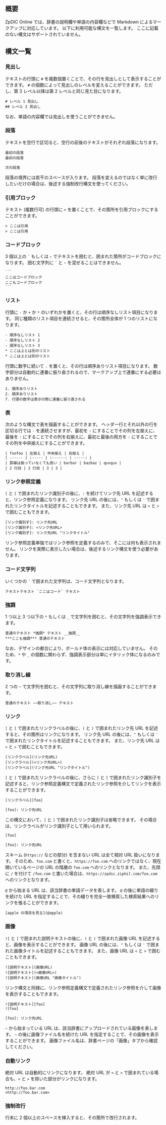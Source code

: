 <!-- title: 利用可能な Markdown 構文 -->


## 概要
ZpDIC Online では、辞書の説明欄や単語の内容欄などで Markdown によるマークアップに対応しています。
以下に利用可能な構文を一覧します。
ここに記載のない構文はサポートされていません。

## 構文一覧
### 見出し
テキストの行頭に `#` を複数個置くことで、その行を見出しとして表示することができます。
`#` の個数によって見出しのレベルを変えることができます。
ただし、第 3 レベル以降は第 2 レベルと同じ見た目になります。
```
# レベル 1 見出し
## レベル 2 見出し
```

なお、単語の内容欄では見出しを使うことができません。

### 段落
テキストを空行で区切ると、空行の前後のテキストがそれぞれ段落になります。
```
最初の段落
最初の段落

次の段落
```

段落の境界には若干のスペースが入ります。
段落を変えるのではなく単に改行したいだけの場合は、後述する強制改行構文を使ってください。

### 引用ブロック
テキスト (複数行可) の行頭に `>` を置くことで、その箇所を引用ブロックにすることができます。
```
> ここは引用
> ここは引用
```

### コードブロック
3 個以上の `` ` `` もしくは `~` でテキストを囲むと、囲まれた箇所がコードブロックになります。
囲む文字列に `` ` `` と `~` を混ぜることはできません。
````
```
ここはコードブロック
ここもコードブロック
```
````

### リスト
行頭に `-` か `+` か `*` のいずれかを置くと、その行は順序なしリスト項目になります。
同じ種類のリスト項目を連続させると、その箇所全体が 1 つのリストになります。
```
- 順序なしリスト 1
- 順序なしリスト 2
- 順序なしリスト 3
* ここは上とは別のリスト
* ここは上とは別のリスト
```

行頭に数字に続いて `.` を置くと、その行は順序ありリスト項目になります。
数字部分は自動的に連番に振り直されるので、マークアップ上で連番にする必要はありません。
```
1. 順序ありリスト
2. 順序ありリスト
7. 行頭の数字は表示の際に連番に振り直される
```

### 表
次のような構文で表を描画することができます。
ヘッダー行とそれ以外の行を区切る行では `-` を連続させますが、最初を `:` にすることでその列を左揃えに、最後を `:` にすることでその列を右揃えに、最初と最後の両方を `:` にすることでその列を中央揃えにすることができます。
```
| foofoo | 左揃え | 中央揃え | 右揃え |
| ------ | :----- | :------: | -----: |
| 罫線は揃っていなくても良い | barbar | bazbaz | quxqux |
| 2 行目 | 2 行目 | 3 | 3 |
```

### リンク参照定義
`[` と `]` で囲まれたリンク識別子の後に、`:` を続けてリンク先 URL を記述すると、リンク参照定義になります。
リンク先 URL の後には、`"` もしくは `'` で囲まれたリンクタイトルを記述することもできます。
また、リンク先 URL は `<` と `>` で囲むこともできます。
```
[リンク識別子]: リンク先URL
[リンク識別子]: <リンク先URL>
[リンク識別子]: リンク先URL "リンクタイトル"
```

リンク参照定義単独ではリンク参照を定義するのみで、そこには何も表示されません。
リンクを実際に表示したい場合は、後述するリンク構文を使う必要があります。

### コード文字列
いくつかの `` ` `` で囲まれた文字列は、コード文字列となります。
```
テキストテキスト `ここはコード` テキスト
```

### 強調
1 つ以上 3 つ以下の `*` もしくは `_` で文字列を囲むと、その文字列を強調表示できます。
```
普通のテキスト *強調* テキスト __強調__
***ここも強調*** 普通のテキスト
```

なお、デザインの都合により、ボールド体の表示には対応していません。
そのため、`*` や `_` の個数に関わらず、強調表示部分は単にイタリック体になるのみです。

### 取り消し線
2 つの `~` で文字列を囲むと、その文字列に取り消し線を描画することができます。
```
普通のテキスト ~~取り消し~~ テキスト
```

### リンク
`[` と `]` で囲まれたリンクラベルの後に、`(` と `)` で囲まれたリンク先 URL を記述すると、その箇所はリンクになります。
リンク先 URL の後には、`"` もしくは `'` で囲まれたリンクタイトルを記述することもできます。
また、リンク先 URL は `<` と `>` で囲むこともできます。
```
[リンクラベル](リンク先URL)
[リンクラベル](<リンク先URL>)
[リンクラベル](リンク先URL "リンクタイトル")
```

`[` と `]` で囲まれたリンクラベルの後に、さらに `[` と `]` で囲まれたリンク識別子を記述すると、リンク参照定義構文で定義されたリンク参照を介してリンクを表示することができます。
```
[リンクラベル][foo]

[foo]: リンク先URL
```
この構文において、`[` と `]` で囲まれたリンク識別子は省略できます。
その場合は、リンクラベルがリンク識別子として用いられます。
```
[foo]

[foo]: リンク先URL
```

スキーム (`https://` などの部分) を含まない URL は全て相対 URL 扱いになります。
そのため、`foo.com` と書くと、`https://foo.com` へのリンクではなく、現在開いているページの URL の階層の `foo.com` へのリンクとなります。
また、先頭に `/` を付けて `/foo.com` と書いた場合は、`https://zpdic.ziphil.com/foo.com` へのリンクとなります。

`@` から始まる URL は、該当辞書の単語データを表します。
`@` の後に単語の綴りを続けた URL を指定することで、その綴りを完全一致検索した検索結果へのリンクを張ることができます。
```
[apple の項目を見る](@apple)
```

### 画像
`![` と `]` で囲まれた説明テキストの後に、`(` と `)` で囲まれた画像 URL を記述すると、画像を表示することができます。
画像 URL の後には、`"` もしくは `'` で囲まれた画像タイトルを記述することもできます。
また、画像 URL は `<` と `>` で囲むこともできます。
```
![説明テキスト](画像URL)
![説明テキスト](<画像URL>)
![説明テキスト](画像URL "画像タイトル")
```

リンク構文と同様に、リンク参照定義構文で定義されたリンク参照を介して画像を表示することもできます。
```
![説明テキスト][foo]
![foo]

[foo]: リンク先URL
```

`~` から始まっている URL は、該当辞書にアップロードされている画像を表します。
`~` の後に画像ファイル名を続けた URL を指定することで、その画像を表示することができます。
画像ファイル名は、辞書ページの「画像」タブから確認してください。

### 自動リンク
絶対 URL は自動的にリンクになります。
絶対 URL が `<` と `>` で囲まれている場合も、`<` と `>` を除いた部分がリンクになります。
```
http://foo.bar.com
<http://foo.bar.com>
```

### 強制改行
行末に 2 個以上のスペースを挿入すると、その箇所で改行されます。